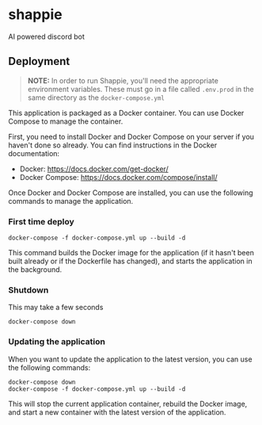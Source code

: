 # shappie
AI powered discord bot

## Deployment

> **NOTE:** In order to run Shappie, you'll need the appropriate environment variables.
> These must go in a file called `.env.prod` in the same directory as the `docker-compose.yml`

This application is packaged as a Docker container. You can use Docker Compose to manage the container.

First, you need to install Docker and Docker Compose on your server if you haven't done so already. You can find instructions in the Docker documentation:

- Docker: https://docs.docker.com/get-docker/
- Docker Compose: https://docs.docker.com/compose/install/

Once Docker and Docker Compose are installed, you can use the following commands to manage the application.

### First time deploy
```shell
docker-compose -f docker-compose.yml up --build -d
```
This command builds the Docker image for the application (if it hasn't been built already or if the Dockerfile has changed), and starts the application in the background.

### Shutdown
This may take a few seconds
```shell
docker-compose down
```

### Updating the application
When you want to update the application to the latest version, you can use the following commands:

```shell
docker-compose down
docker-compose -f docker-compose.yml up --build -d
```

This will stop the current application container, rebuild the Docker image, and start a new container with the latest version of the application.
